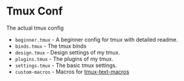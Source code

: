 # Tmux Conf
The actual tmux config

* `beginner.tmux` - A beginner config for tmux with detailed readme.
* `binds.tmux` - The tmux binds
* `design.tmux` - Design settings of my tmux.
* `plugins.tmux` - The plugins of my tmux.
* `settings.tmux` - The basic tmux settings.
* `custom-macros` - Macros for [tmux-text-macros](https://github.com/Neo-Oli/tmux-text-macros)
